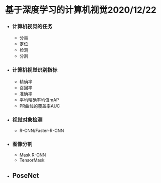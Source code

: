 # 基于深度学习的计算机视觉2020/12/22

+ ### 计算机视觉的任务

  + 分类
  + 定位
  + 检测
  + 分割

+ ### 计算机视觉识别指标

  + 精确率
  + 召回率
  + 准确率
  + 平均精确率均值mAP
  + PR曲线的覆盖率AUC

+ ### 视觉对象检测

  + R-CNN/Faster-R-CNN

+ ### 图像分割

  + Mask R-CNN
  + TensorMask

+ ## PoseNet

